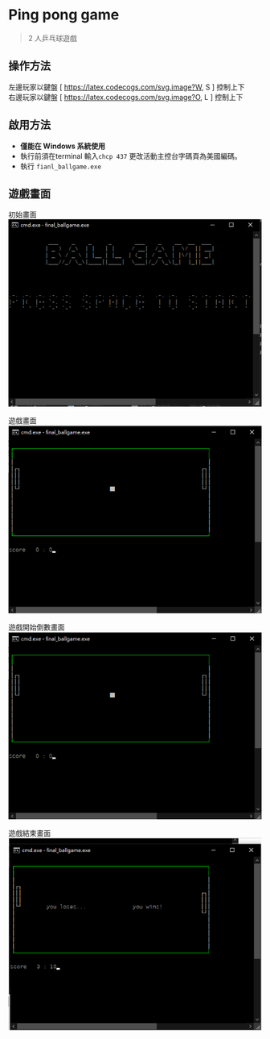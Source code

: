 # Ping pong game

> 2 人乒乓球遊戲

## 操作方法
左邊玩家以鍵盤 \[ https://latex.codecogs.com/svg.image?W, S \] 控制上下  
右邊玩家以鍵盤 \[ https://latex.codecogs.com/svg.image?O, L \] 控制上下  


## 啟用方法
- **僅能在 Windows 系統使用**  
- 執行前須在terminal 輸入```chcp 437``` 更改活動主控台字碼頁為美國編碼。  
- 執行 ```fianl_ballgame.exe```  

## 遊戲畫面
初始畫面  
![](pictures\start_stage.png)  

遊戲畫面  
![](pictures\game_stage.png)  

遊戲開始倒數畫面  
![](pictures\count_down_stage.png)  

遊戲結束畫面  
![](pictures\end_game_stage.png)  
